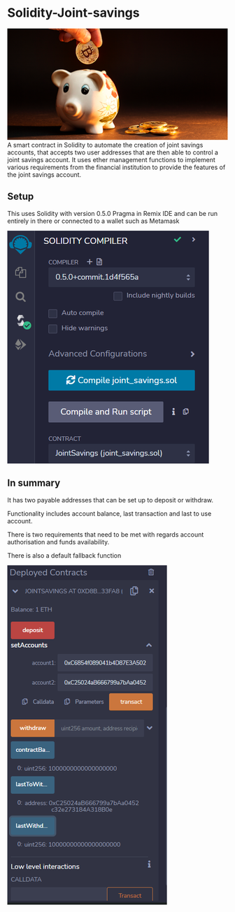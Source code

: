 # Solidity-Joint-savings
!['Project image'](./Images/20-5-challenge-image.png)
A smart contract in Solidity to automate the creation of joint savings accounts, that accepts two user addresses that are then able to control a joint savings account. It uses ether management functions to implement various requirements from the financial institution to provide the features of the joint savings account.
## Setup
This uses Solidity with version 0.5.0 Pragma  in Remix IDE and can be run entirely in there or connected to a wallet such as Metamask


!['Remix compiler image'](./Images/remix_compiler.png)

## In summary

It has two payable addresses that can be set up to deposit or withdraw.



Functionality includes account balance, last transaction and last to use account. 

There is two requirements that need to be met with regards account authorisation and funds availability.


There is also a default fallback function


!['Functions in remix image'](./Images/remix_functions.png)








